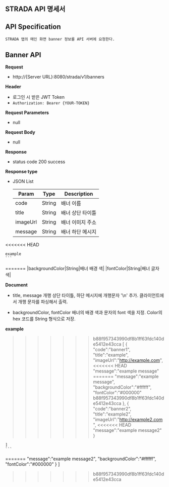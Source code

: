 ## STRADA API 명세서

## API Specification

	STRADA 앱의 메인 화면 banner 정보를 API 서버에 요청한다.
 
## Banner API

  **Request**
  - http://{Server URL}:8080/strada/v1/banners
  
  **Header**
  - 로그인 시 받은 JWT Token
  - `Authorization: Bearer {YOUR-TOKEN}`

  **Request Parameters**
  - null
    
  **Request Body**
  - null

  **Response**
  - status code 200 success

  **Response type**
  - JSON List
  
    |Param|Type|Description|
    |------|---|---|
    |code|String|배너 이름|
    |title|String|배너 상단 타이틀|
    |imageUrl|String|배너 이미지 주소|
    |message|String|배너 하단 메시지|
<<<<<<< HEAD
        
    example
    ```
=======
    |backgroundColor|String|배너 배경 색|
    |fontColor|String|배너 글자 색|
        
  **Document**
  - title, message 개행
  상단 타이틀, 하단 메시지에 개행문자 '\n' 추가.
  클라이언트에서 개행 문자를 파싱해서 출력.

  - backgroundColor, fontColor
  배너의 배경 색과 문자의 font 색을 지정.
  Color의 hex 코드를 String 형식으로 저장.

  **example**

  
>>>>>>> b88f957343990df8b1ff63fdc140de5412e43cca
    [
      {
        "code":"banner1",
        "title":"example",
        "imageUrl":"http://example.com",
<<<<<<< HEAD
        "message":"example message"
=======
        "message":"example message",
        "backgroundColor":"#ffffff",
        "fontColor":"#000000"
>>>>>>> b88f957343990df8b1ff63fdc140de5412e43cca
      },
        {
        "code":"banner2",
        "title":"example2",
        "imageUrl":"http://example2.com",
<<<<<<< HEAD
        "message":"example message2"
      }
      
    ]
    ```
=======
        "message":"example message2",
        "backgroundColor":"#ffffff",
        "fontColor":"#000000"
      }
    ]
  
>>>>>>> b88f957343990df8b1ff63fdc140de5412e43cca
